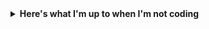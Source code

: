 <details>
  <summary><b>Here's what I'm up to when I'm not coding</b></summary>
 
  * Digital and Traditional Painting
  * Creative Writing
  * Hiking SoCal Trails
  
</details>
